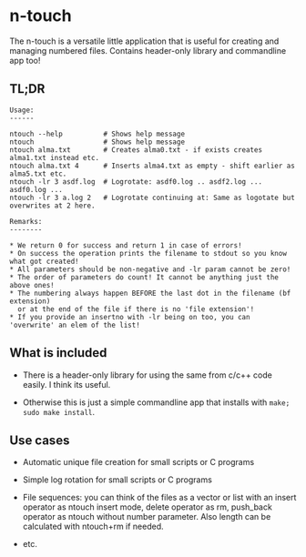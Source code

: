 n-touch
=======

The n-touch is a versatile little application that is useful for creating and 
managing numbered files. Contains header-only library and commandline app too!

TL;DR
-----

	Usage:
	------
	
	ntouch --help          # Shows help message
	ntouch                 # Shows help message
	ntouch alma.txt        # Creates alma0.txt - if exists creates alma1.txt instead etc.
	ntouch alma.txt 4      # Inserts alma4.txt as empty - shift earlier as alma5.txt etc.
	ntouch -lr 3 asdf.log  # Logrotate: asdf0.log .. asdf2.log ... asdf0.log ...
	ntouch -lr 3 a.log 2   # Logrotate continuing at: Same as logotate but overwrites at 2 here.
	
	Remarks:
	--------
	
	* We return 0 for success and return 1 in case of errors!
	* On success the operation prints the filename to stdout so you know what got created!
	* All parameters should be non-negative and -lr param cannot be zero!
	* The order of parameters do count! It cannot be anything just the above ones!
	* The numbering always happen BEFORE the last dot in the filename (bf extension) 
	  or at the end of the file if there is no 'file extension'!
	* If you provide an insertno with -lr being on too, you can 'overwrite' an elem of the list!

What is included 
----------------

* There is a header-only library for using the same from c/c++ code easily. I think its useful.

* Otherwise this is just a simple commandline app that installs with `make; sudo make install`.

Use cases
---------

* Automatic unique file creation for small scripts or C programs

* Simple log rotation for small scripts or C programs

* File sequences: you can think of the files as a vector or list with an insert operator as ntouch insert mode, delete operator as rm, push_back operator as ntouch without number parameter. Also length can be calculated with ntouch+rm if needed.

* etc.
